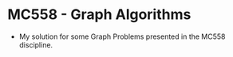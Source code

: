 # MC558 - Graph Algorithms
* My solution for some Graph Problems presented in the MC558 discipline. 
